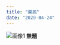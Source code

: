 ```yaml
---
title: "棄民"
date: "2020-04-24"
---
```


![画像1](https://assets.st-note.com/production/uploads/images/23767470/picture_pc_cb7ef2853c84e239b4b919576dd66ab7.jpg) **無題**
